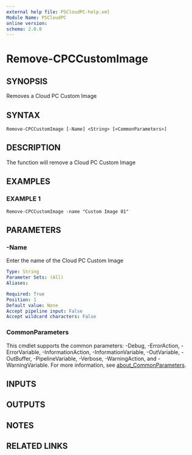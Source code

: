 ```yaml
---
external help file: PSCloudPC-help.xml
Module Name: PSCloudPC
online version:
schema: 2.0.0
---
```


# Remove-CPCCustomImage

## SYNOPSIS
Removes a Cloud PC Custom Image

## SYNTAX

```
Remove-CPCCustomImage [-Name] <String> [<CommonParameters>]
```

## DESCRIPTION
The function will remove a Cloud PC Custom Image

## EXAMPLES

### EXAMPLE 1
```
Remove-CPCCustomImage -name "Custom Image 01"
```

## PARAMETERS

### -Name
Enter the name of the Cloud PC Custom Image

```yaml
Type: String
Parameter Sets: (All)
Aliases:

Required: True
Position: 1
Default value: None
Accept pipeline input: False
Accept wildcard characters: False
```

### CommonParameters
This cmdlet supports the common parameters: -Debug, -ErrorAction, -ErrorVariable, -InformationAction, -InformationVariable, -OutVariable, -OutBuffer, -PipelineVariable, -Verbose, -WarningAction, and -WarningVariable. For more information, see [about_CommonParameters](http://go.microsoft.com/fwlink/?LinkID=113216).

## INPUTS

## OUTPUTS

## NOTES

## RELATED LINKS
